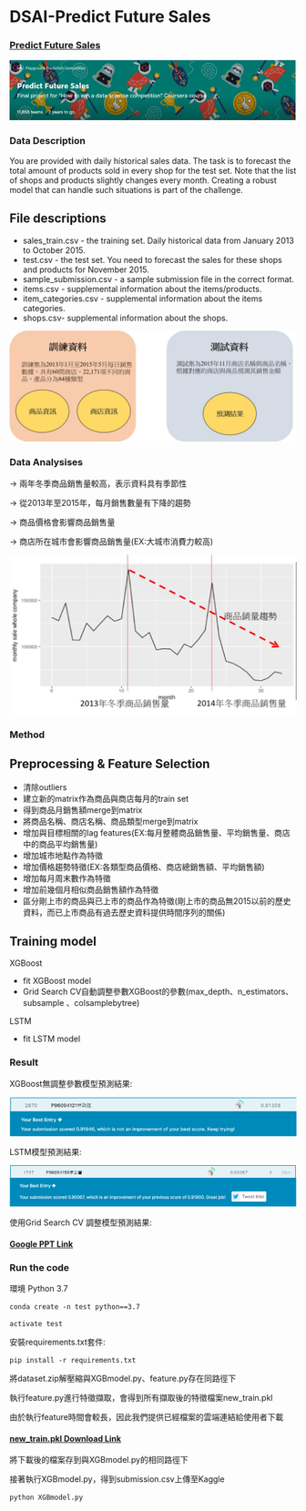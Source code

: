 # DSAI-Predict Future Sales
### [Predict Future Sales](https://www.kaggle.com/c/competitive-data-science-predict-future-sales/overview)
![pfs](https://github.com/linzh0205/DSAI-predict-future-sale/blob/main/fig/pfs.JPG)
### Data Description
You are provided with daily historical sales data. The task is to forecast the total amount of products sold in every shop for the test set. Note that the list of shops and products slightly changes every month. Creating a robust model that can handle such situations is part of the challenge.

## File descriptions
- sales_train.csv - the training set. Daily historical data from January 2013 to October 2015.
- test.csv - the test set. You need to forecast the sales for these shops and products for November 2015.
- sample_submission.csv - a sample submission file in the correct format.
- items.csv - supplemental information about the items/products.
- item_categories.csv  - supplemental information about the items categories.
- shops.csv- supplemental information about the shops.

![descriotions](https://github.com/linzh0205/DSAI-predict-future-sale/blob/main/fig/data_de.jpg)

### Data Analysises
-> 兩年冬季商品銷售量較高，表示資料具有季節性

-> 從2013年至2015年，每月銷售數量有下降的趨勢

-> 商品價格會影響商品銷售量

-> 商店所在城市會影響商品銷售量(EX:大城市消費力較高)

![trend](https://github.com/linzh0205/DSAI-predict-future-sale/blob/main/fig/trend.jpg)


### Method

## Preprocessing & Feature Selection
- 清除outliers
- 建立新的matrix作為商品與商店每月的train set
- 得到商品月銷售額merge到matrix
- 將商品名稱、商店名稱、商品類型merge到matrix
- 增加與目標相關的lag features(EX:每月整體商品銷售量、平均銷售量、商店中的商品平均銷售量)
- 增加城市地點作為特徵
- 增加價格趨勢特徵(EX:各類型商品價格、商店總銷售額、平均銷售額)
- 增加每月周末數作為特徵
- 增加前幾個月相似商品銷售額作為特徵
- 區分剛上市的商品與已上市的商品作為特徵(剛上市的商品無2015以前的歷史資料，而已上市商品有過去歷史資料提供時間序列的關係)

## Training model
XGBoost
- fit XGBoost model
- Grid Search CV自動調整參數XGBoost的參數(max_depth、n_estimators、 subsample 、colsamplebytree)

LSTM
- fit LSTM model


### Result

XGBoost無調整參數模型預測結果:

![rmse1](https://github.com/linzh0205/DSAI-predict-future-sale/blob/main/fig/rmse1.jpg)

LSTM模型預測結果:

![rmse2](https://github.com/linzh0205/DSAI-predict-future-sale/blob/main/fig/lstm_model_result_1.PNG)

使用Grid Search CV 調整模型預測結果:

#### [Google PPT Link](https://github.com/linzh0205/DSAI-predict-future-sale/blob/main/fig/0.91167.JPG)

### Run the code
環境
Python 3.7
```
conda create -n test python==3.7
```
```
activate test
```
安裝requirements.txt套件:
```
pip install -r requirements.txt
```
將dataset.zip解壓縮與XGBmodel.py、feature.py存在同路徑下

執行feature.py進行特徵擷取，會得到所有擷取後的特徵檔案new_train.pkl

由於執行feature時間會較長，因此我們提供已經檔案的雲端連結給使用者下載

#### [new_train.pkl Download Link](https://drive.google.com/file/d/1e7qlZxrqyRaHBmJ2dhFXMwMSjIZTdctL/view?usp=sharing)

將下載後的檔案存到與XGBmodel.py的相同路徑下

接著執行XGBmodel.py，得到submission.csv上傳至Kaggle
```
python XGBmodel.py
```



